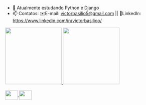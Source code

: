 - 🌱 Atualmente estudando Python e Django
- 📫 Contatos: ✉️E-mail: victorbasilio5@gmail.com || 💼LinkedIn: https://www.linkedin.com/in/victorbasilioo/

<div>
  <a href="https://github.com/VictorbSilva/VictorbSilva">
  <img height="180cm" src="https://github-readme-stats.vercel.app/api?username=VictorbSilva&showicons=true&theme=aura_dark&include_all_commits=true&count_private=true"/>
  <img height="180cm" src="https://github-readme-stats.vercel.app/api/top-langs/?username=VictorbSilva&layout=compact&theme=aura_dark"/>
</div>
<div style="display: inline_block"><br>
  <img align="center" height="30" width="40" src="https://cdn.jsdelivr.net/gh/devicons/devicon@latest/icons/python/python-plain-wordmark.svg" />
   <img align="center" height="30" width="40" src="https://cdn.jsdelivr.net/gh/devicons/devicon@latest/icons/django/django-plain.svg" />
</div>
